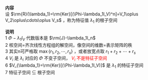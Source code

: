 **内容**  
设 $\rm{R}(\lambda_1)=\rm{Ker}[(\Phi-\lambda_1I_V)^n]=V_1\oplus V_2\oplus\cdots\oplus V_s$ ，称为特征值 $\lambda_1$ 的根子空间  
  
**说明**  
1  $\Phi-\lambda_1I_V$ 代数版本是 $\rm{J}-\lambda_1I_n$  
2 核空间=齐次线性方程组的解空间，像空间的维数=表示矩阵的秩  
3 其实n可严格取 $\max\{r_1,r_2,\cdots,r_s\}$ ，或者放宽点取 $r_1+r_2+\cdots+r_s$  
4  $V_i$ 是 $\lambda_i$ 对应的 $\Phi$ 不变子空间，<font color=red> $V_i$ 不是特征子空间</font>  
6  $V_{\lambda_1}=\rm{Ker}[(\Phi-\lambda_1I_V)]$ 是 $\lambda_1$ 的特征子空间  
7 特征子空间 $\subseteq$ 根子空间  
